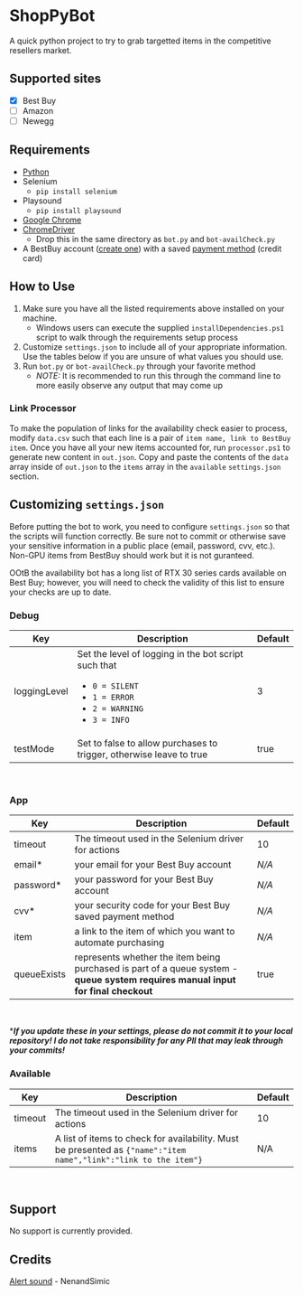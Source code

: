 # ShopPyBot

A quick python project to try to grab targetted items in the competitive resellers market.

## Supported sites

- [x] Best Buy
- [ ] Amazon
- [ ] Newegg

## Requirements

- [Python](https://www.python.org/downloads/)
- Selenium
  - `pip install selenium`
- Playsound
  - `pip install playsound`
- [Google Chrome](https://chrome.google.com)
- [ChromeDriver](https://chromedriver.chromium.org/downloads)
  - Drop this in the same directory as `bot.py` and `bot-availCheck.py`
- A BestBuy account ([create one](https://www.bestbuy.com/identity/global/createAccount)) with a saved [payment method](https://www.bestbuy.com/profile/c/billinginfo/cc) (credit card)

## How to Use

1. Make sure you have all the listed requirements above installed on your machine.
     - Windows users can execute the supplied `installDependencies.ps1` script to walk through the requirements setup process
2. Customize `settings.json` to include all of your appropriate information. Use the tables below if you are unsure of what values you should use.
3. Run `bot.py` or `bot-availCheck.py` through your favorite method
     - *NOTE:* It is recommended to run this through the command line to more easily observe any output that may come up

### Link Processor

To make the population of links for the availability check easier to process, modify `data.csv` such that each line is a pair of `item name, link to BestBuy item`. Once you have all your new items accounted for, run `processor.ps1` to generate new content in `out.json`. Copy and paste the contents of the `data` array inside of `out.json` to the `items` array in the `available` `settings.json` section.

## Customizing `settings.json`

Before putting the bot to work, you need to configure `settings.json` so that the scripts will function correctly. Be sure not to commit or otherwise save your sensitive information in a public place (email, password, cvv, etc.). Non-GPU items from BestBuy should work but it is not guranteed.

OOtB the availability bot has a long list of RTX 30 series cards available on Best Buy; however, you will need to check the validity of this list to ensure your checks are up to date.

### Debug

|Key|Description| Default |
| --- | --- | --- |
|loggingLevel|Set the level of logging in the bot script such that <br><ul><li>`0 = SILENT`</li><li>`1 = ERROR`</li><li>`2 = WARNING`</li><li>`3 = INFO`</li></ul>| 3 |
|testMode|Set to false to allow purchases to trigger, otherwise leave to true| true |<br>

<br>

### App

|Key|Description| Default |
| --- | --- | --- |
|timeout|The timeout used in the Selenium driver for actions| 10 |
|email*| your email for your Best Buy account | *N/A* |
|password*| your password for your Best Buy account | *N/A* |
|cvv*| your security code for your Best Buy saved payment method | *N/A* |
|item | a link to the item of which you want to automate purchasing | *N/A* |
|queueExists| represents whether the item being purchased is part of a queue system - **queue system requires manual input for final checkout** | true |

<br>

****If you update these in your settings, please do not commit it to your local repository! I do not take responsibility for any PII that may leak through your commits!***

### Available

|Key|Description| Default |
| --- | --- | --- |
|timeout|The timeout used in the Selenium driver for actions| 10 |
|items|A list of items to check for availability. Must be presented as `{"name":"item name","link":"link to the item"}`| N/A |

<br>

## Support

No support is currently provided.

## Credits

[Alert sound](https://opengameart.org/content/picked-coin-echo-2) - NenandSimic
